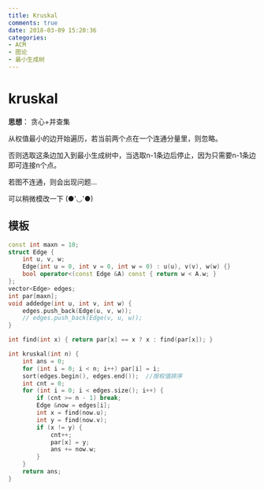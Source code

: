 ```yaml
---
title: Kruskal
comments: true
date: 2018-03-09 15:20:36
categories:
- ACM
- 图论
- 最小生成树
---
```


# kruskal

**思想**：
贪心+并查集

从权值最小的边开始遍历，若当前两个点在一个连通分量里，则忽略。

否则选取这条边加入到最小生成树中，当选取n-1条边后停止，因为只需要n-1条边即可连接n个点。

若图不连通，则会出现问题...

可以稍微模改一下 (●'◡'●)

## 模板
```cpp
const int maxn = 10;
struct Edge {
    int u, v, w;
    Edge(int u = 0, int v = 0, int w = 0) : u(u), v(v), w(w) {}
    bool operator<(const Edge &A) const { return w < A.w; }
};
vector<Edge> edges;
int par[maxn];
void addedge(int u, int v, int w) {
    edges.push_back(Edge(u, v, w));
    // edges.push_back(Edge(v, u, w));
}

int find(int x) { return par[x] == x ? x : find(par[x]); }

int kruskal(int n) {
    int ans = 0;
    for (int i = 0; i < n; i++) par[i] = i;
    sort(edges.begin(), edges.end());  //按权值排序
    int cnt = 0;
    for (int i = 0; i < edges.size(); i++) {
        if (cnt >= n - 1) break;
        Edge &now = edges[i];
        int x = find(now.u);
        int y = find(now.v);
        if (x != y) {
            cnt++;
            par[x] = y;
            ans += now.w;
        }
    }
    return ans;
}
```
